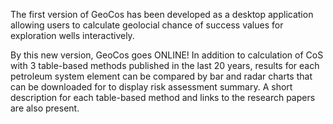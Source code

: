 The first version of GeoCos has been developed as a desktop application allowing users to calculate geolocial chance of success values for exploration wells interactively.

By this new version, GeoCos goes ONLINE! In addition to calculation of CoS with 3 table-based methods published in the last 20 years, results for each petroleum system element can be compared by bar and radar charts that can be downloaded for to display risk assessment summary. A short description for each table-based method and links to the research papers are also present.